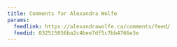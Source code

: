 ```yaml
---
title: Comments for Alexandra Wolfe
params:
  feedlink: https://alexandrawolfe.ca/comments/feed/
  feedid: 032515056ba2c4bee7df5c7bb4766e3e
---
```

